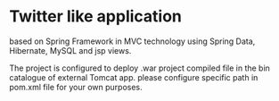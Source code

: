 # Twitter like application 
based on Spring Framework in MVC technology using Spring Data, Hibernate, MySQL and jsp views. 

The project is configured to deploy .war project compiled file in the bin catalogue of external Tomcat app.
please configure specific path in pom.xml file for your own purposes.

